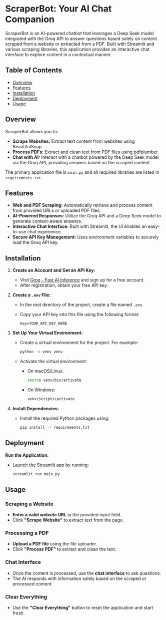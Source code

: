 # ScraperBot: Your AI Chat Companion

ScraperBot is an AI-powered chatbot that leverages a Deep Seek model integrated with the Groq API to answer questions based solely on content scraped from a website or extracted from a PDF. Built with Streamlit and various scraping libraries, this application provides an interactive chat interface to explore content in a contextual manner.

## Table of Contents

- [Overview](#overview)
- [Features](#features)
- [Installation](#installation)
- [Deployment](#deployment)
- [Usage](#usage)

## Overview

ScraperBot allows you to:
- **Scrape Websites:** Extract text content from websites using BeautifulSoup.
- **Process PDFs:** Extract and clean text from PDF files using pdfplumber.
- **Chat with AI:** Interact with a chatbot powered by the Deep Seek model via the Groq API, providing answers based on the scraped content.

The primary application file is `main.py` and all required libraries are listed in `requirements.txt`.

## Features

- **Web and PDF Scraping:** Automatically retrieve and process content from provided URLs or uploaded PDF files.
- **AI-Powered Responses:** Utilize the Groq API and a Deep Seek model to generate context-aware answers.
- **Interactive Chat Interface:** Built with Streamlit, the UI enables an easy-to-use chat experience.
- **Secure API Key Management:** Uses environment variables to securely load the Groq API key.

## Installation

1. **Create an Account and Get an API Key:**
   - Visit [Groq - Fast AI Inference](https://groq.com) and sign up for a free account.
   - After registration, obtain your free API key.

2. **Create a `.env` File:**
   - In the root directory of the project, create a file named `.env`.
   - Copy your API key into this file using the following format:

     ```env
     key=YOUR_API_KEY_HERE
     ```

3. **Set Up Your Virtual Environment:**
   - Create a virtual environment for the project. For example:

     ```bash
     python -m venv venv
     ```

   - Activate the virtual environment:
     - On macOS/Linux:

       ```bash
       source venv/bin/activate
       ```

     - On Windows:

       ```bash
       venv\Scripts\activate
       ```

4. **Install Dependencies:**
   - Install the required Python packages using:

     ```bash
     pip install -r requirements.txt
     ```
## Deployment

 **Run the  Application:**
   - Launch the Streamlit app by running:

     ```bash
     streamlit run main.py
     ```
## Usage

### Scraping a Website
- **Enter a valid website URL** in the provided input field.
- Click **"Scrape Website"** to extract text from the page.

### Processing a PDF
- **Upload a PDF file** using the file uploader.
- Click **"Process PDF"** to extract and clean the text.

### Chat Interface
- Once the content is processed, use the **chat interface** to ask questions.
- The AI responds with information solely based on the scraped or processed content.

### Clear Everything
- Use the **"Clear Everything"** button to reset the application and start fresh.
